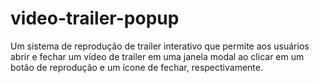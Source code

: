# video-trailer-popup
Um sistema de reprodução de trailer interativo que permite aos usuários abrir e fechar um vídeo de trailer em uma janela modal ao clicar em um botão de reprodução e um ícone de fechar, respectivamente.
